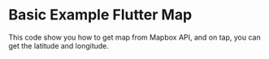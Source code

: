 # Basic Example Flutter Map

This code show you how to get map from Mapbox API, and on tap, you can get the latitude and longitude.

